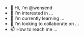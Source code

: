 - 👋 Hi, I’m @wensend
- 👀 I’m interested in ...
- 🌱 I’m currently learning ...
- 💞️ I’m looking to collaborate on ...
- 📫 How to reach me ...

<!---
wensend/wensend is a ✨ special ✨ repository because its `README.md` (this file) appears on your GitHub profile.
You can click the Preview link to take a look at your changes.
--->
